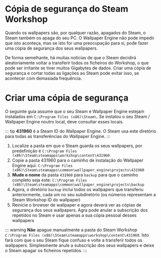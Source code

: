 # Cópia de segurança do Steam Workshop

Quando os wallpapers são, por qualquer razão, apagados do Steam, o Steam também os apaga do seu PC. O Wallpaper Engine não pode impedir que isto aconteça, mas se isto for uma preocupação para si, pode fazer uma cópia de segurança dos seus wallpapers.

De forma semelhante, há muitas notícias de que o Steam decidirá aleatoriamente voltar a transferir todos os ficheiros do Workshop, o que pode ser irritante se tiver muitos Gigabytes de dados. Criar uma cópia de segurança e cortar todas as ligações ao Steam pode evitar isso, se acontecer com demasiada frequência.

# Criar uma cópia de segurança

O seguinte guia assume que o seu Steam e Wallpaper Engine estejam instalados em `C:\Program Files (x86)\Steam\`. Se instalou o seu Steam / Wallpaper Engine noutro local, deve consultar esses locais.

::: tip
**431960** é a Steam ID do Wallpaper Engine. O Steam usa este diretório para todas as transferências do Wallpaper Engine.
:::

1. Localize a pasta em que o Steam guarda os seus wallpapers, por predefinição é `C:\Program Files (x86)\Steam\steamapps\workshop\content\431960`
2. Copie a pasta 431960 para o caminho de instalação do Wallpaper Engine aqui: `C:\Program Files (x86)\Steam\steamapps\common\wallpaper_engine\projects\431960`
3. **Mude o nome** da pasta `431960` para `backup` para que o caminho completo seja este: `C:\Program Files (x86)\Steam\steamapps\common\wallpaper_engine\projects\backup`
4. Agora, o diretório `backup` inclui todos os wallpapers que transferiu anteriormente, cada um no seu subdiretório (os números representam a Steam Workshop ID do wallpaper)
5. Reinicie o browser de wallpaper e agora deverá ver as cópias de segurança dos seus wallpapers. Agra pode anular a subscrição dos repetidos no Steam e usar apenas a sua cópia pessoal desses wallpapers

::: warning
**Não** apague manualmente a pasta do Steam Workshop `C:\Program Files (x86)\Steam\steamapps\workshop\content\431960`. Isto fará com que o seu Steam fique confuso e volte a transferir todos os wallpapers. Simplesmente anule a subscrição dos seus wallpapers e deixe o Steam apagar os ficheiros repetidos.
:::